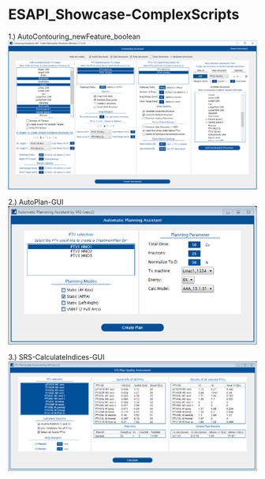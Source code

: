 # ESAPI_Showcase-ComplexScripts

1.) AutoContouring_newFeature_boolean
![Test Image 1](https://github.com/Kiragroh/ESAPI_Showcase_ComplexScripts/blob/master/AutoContouring_newFeature_boolean.png)

2.) AutoPlan-GUI
![Test Image 2](https://github.com/Kiragroh/ESAPI_Showcase_ComplexScripts/blob/master/AutoPlan-GUI.png)

3.) SRS-CalculateIndices-GUI
![Test Image 3](https://github.com/Kiragroh/ESAPI_Showcase_ComplexScripts/blob/master/SRS-Check-GUI.png)

